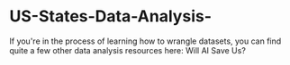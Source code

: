 # US-States-Data-Analysis-
If you're in the process of learning how to wrangle datasets, you can find quite a few other data analysis resources here: Will AI Save Us?
